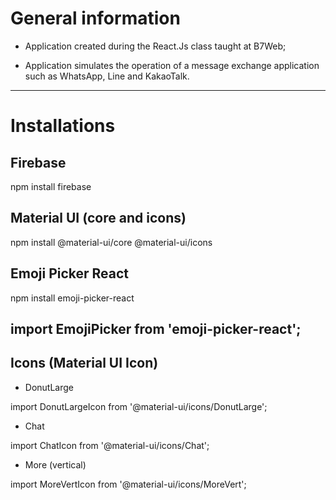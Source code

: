 # General information

- Application created during the React.Js class taught at B7Web;

- Application simulates the operation of a message exchange application such as WhatsApp, Line and KakaoTalk.

-----------------------------------------------------

# Installations

## Firebase

npm install firebase

## Material UI (core and icons)

npm install @material-ui/core @material-ui/icons

## Emoji Picker React

npm install emoji-picker-react

import EmojiPicker from 'emoji-picker-react';
-----------------------------------------------------
## Icons (Material UI Icon)

- DonutLarge

import DonutLargeIcon from '@material-ui/icons/DonutLarge';

- Chat

import ChatIcon from '@material-ui/icons/Chat';

- More (vertical)

import MoreVertIcon from '@material-ui/icons/MoreVert';